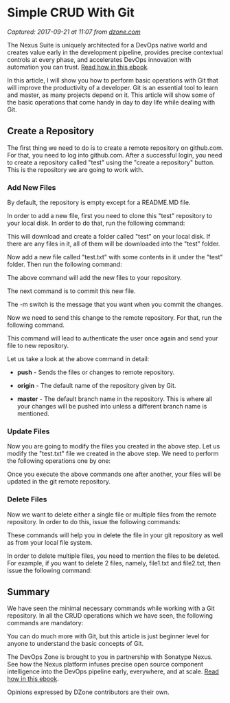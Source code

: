 # Simple CRUD With Git

_Captured: 2017-09-21 at 11:07 from [dzone.com](https://dzone.com/articles/simple-crud-with-git?edition=326502&utm_source=Daily%20Digest&utm_medium=email&utm_campaign=Daily%20Digest%202017-09-20)_

The Nexus Suite is uniquely architected for a DevOps native world and creates value early in the development pipeline, provides precise contextual controls at every phase, and accelerates DevOps innovation with automation you can trust. [Read how in this ebook](https://dzone.com/go?i=222229&u=https%3A%2F%2Fwww.sonatype.com%2Faccelerate-devops-early-everywhere-at-scale-ebook%3Futm_campaign%3Ddzone%26utm_source%3Dearly%2520everywhere%2520ebook).

In this article, I will show you how to perform basic operations with Git that will improve the productivity of a developer. Git is an essential tool to learn and master, as many projects depend on it. This article will show some of the basic operations that come handy in day to day life while dealing with Git.

## **Create a Repository**

The first thing we need to do is to create a remote repository on github.com. For that, you need to log into github.com. After a successful login, you need to create a repository called "test" using the "create a repository" button. This is the repository we are going to work with.

### **Add New Files**

By default, the repository is empty except for a README.MD file.

In order to add a new file, first you need to clone this "test" repository to your local disk. In order to do that, run the following command:

This will download and create a folder called "test" on your local disk. If there are any files in it, all of them will be downloaded into the "test" folder.

Now add a new file called "test.txt" with some contents in it under the "test" folder. Then run the following command:

The above command will add the new files to your repository.

The next command is to commit this new file.

The -m switch is the message that you want when you commit the changes.

Now we need to send this change to the remote repository. For that, run the following command.

This command will lead to authenticate the user once again and send your file to new repository.

Let us take a look at the above command in detail:

  * **push** \- Sends the files or changes to remote repository.

  * **origin** \- The default name of the repository given by Git. 

  * **master** \- The default branch name in the repository. This is where all your changes will be pushed into unless a different branch name is mentioned.

### **Update Files**

Now you are going to modify the files you created in the above step. Let us modify the "test.txt" file we created in the above step. We need to perform the following operations one by one:

Once you execute the above commands one after another, your files will be updated in the git remote repository.

### **Delete Files**

Now we want to delete either a single file or multiple files from the remote repository. In order to do this, issue the following commands:

These commands will help you in delete the file in your git repository as well as from your local file system.

In order to delete multiple files, you need to mention the files to be deleted. For example, if you want to delete 2 files, namely, file1.txt and file2.txt, then issue the following command:

## **Summary**

We have seen the minimal necessary commands while working with a Git repository. In all the CRUD operations which we have seen, the following commands are mandatory:

You can do much more with Git, but this article is just beginner level for anyone to understand the basic concepts of Git.

The DevOps Zone is brought to you in partnership with Sonatype Nexus. See how the Nexus platform infuses precise open source component intelligence into the DevOps pipeline early, everywhere, and at scale. [Read how in this ebook](https://dzone.com/go?i=222230&u=https%3A%2F%2Fwww.sonatype.com%2Faccelerate-devops-early-everywhere-at-scale-ebook%3Futm_campaign%3Ddzone%26utm_source%3Dearly%2520everywhere%2520ebook).

Opinions expressed by DZone contributors are their own.
